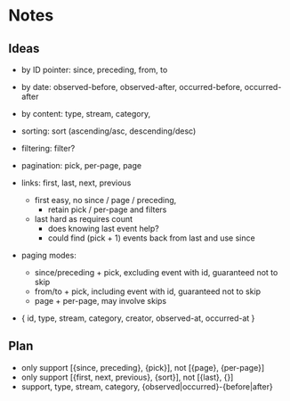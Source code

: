 Notes
=====

Ideas
-----

* by ID pointer: since, preceding, from, to
* by date: observed-before, observed-after, occurred-before, occurred-after
* by content: type, stream, category,
* sorting: sort (ascending/asc, descending/desc)
* filtering: filter?
* pagination: pick, per-page, page
* links: first, last, next, previous
  - first easy, no since / page / preceding,
    - retain pick / per-page and filters
  - last hard as requires count
    - does knowing last event help?
    - could find (pick + 1) events back from last and use since

* paging modes:
  - since/preceding + pick, excluding event with id, guaranteed not to skip
  - from/to + pick, including event with id, guaranteed not to skip
  - page + per-page, may involve skips

* { id, type, stream, category, creator, observed-at, occurred-at }

Plan
----

* only support [{since, preceding}, {pick}], not [{page}, {per-page}]
* only support [{first, next, previous}, {sort}], not [{last}, {}]
* support, type, stream, category, {observed|occurred}-{before|after}

